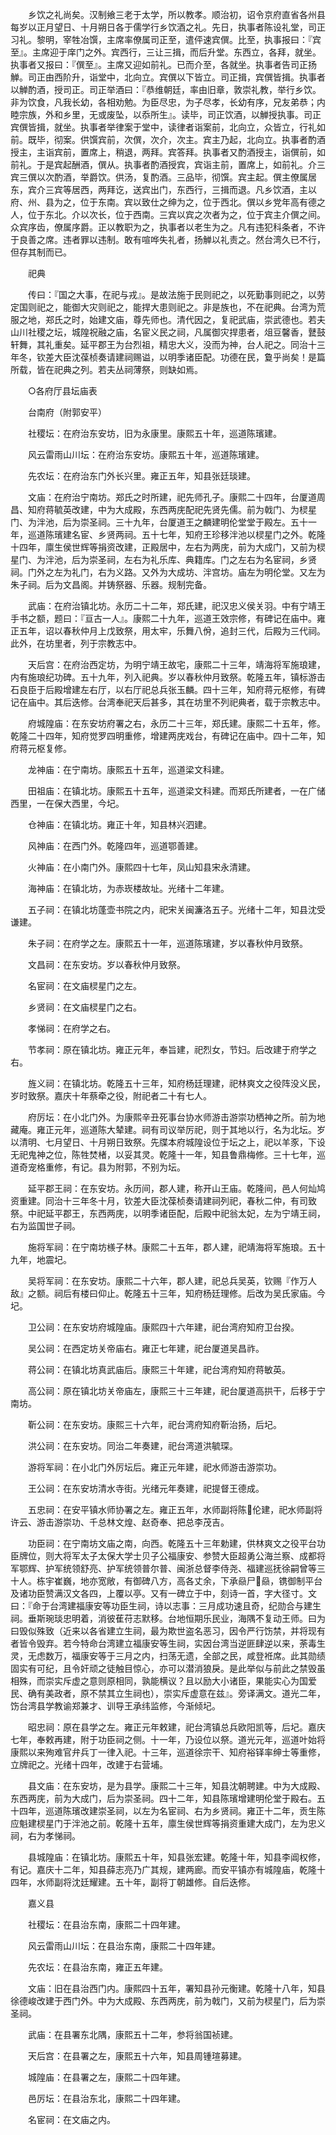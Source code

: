 <!-- { "loadSidebar": true } -->
　　乡饮之礼尚矣。汉制飨三老于太学，所以教孝。顺治初，诏令京府直省各州县每岁以正月望日、十月朔日各于儒学行乡饮酒之礼。先日，执事者陈设礼堂，司正习礼。黎明，宰牲冶馔，主席率僚属司正至，遣伻速宾僎。比至，执事报曰：『宾至』。主席迎于庠门之外。宾西行，三让三揖，而后升堂。东西立，各拜，就坐。执事者又报曰：『僎至』。主席又迎如前礼。已而介至，各就坐。执事者告司正扬觯。司正由西阶升，诣堂中，北向立。宾僎以下皆立。司正揖，宾僎皆揖。执事者以觯酌酒，授司正。司正举酒曰：『恭维朝廷，率由旧章，敦崇礼教，举行乡饮。非为饮食，凡我长幼，各相劝勉。为臣尽忠，为子尽孝，长幼有序，兄友弟恭；内睦宗族，外和乡里，无或废坠，以忝所生』。读毕，司正饮酒，以觯授执事。司正宾僎皆揖，就坐。执事者举律案于堂中，读律者诣案前，北向立，众皆立，行礼如前。既毕，彻案。供馔宾前，次僎，次介，次主。宾主乃起，北向立。执事者酌酒授主，主诣宾前，置席上，稍退，两拜。宾答拜。执事者又酌酒授主，诣僎前，如前礼。于是宾起酬酒，僎从。执事者酌酒授宾，宾诣主前，置席上，如前礼。介三宾三僎以次酌酒，举爵饮。供汤，复酌酒。三品毕，彻馔。宾主起。僎主僚属居东，宾介三宾等居西，两拜讫，送宾出门，东西行，三揖而退。凡乡饮酒，主以府、州、县为之，位于东南。宾以致仕之绅为之，位于西北。僎以乡党年高有德之人，位于东北。介以次长，位于西南。三宾以宾之次者为之，位于宾主介僎之间。众宾序齿，僚属序爵。正以教职为之，执事者以老生为之。凡有违犯科条者，不许于良善之席。违者罪以违制。敢有喧哗失礼者，扬觯以礼责之。然台湾久已不行，但存其制而已。

　　祀典

　　传曰：『国之大事，在祀与戎』。是故法施于民则祀之，以死勤事则祀之，以劳定国则祀之，能御大灾则祀之，能捍大患则祀之。非是族也，不在祀典。台湾为荒服之地，郑氏之时，始建文庙，尊先师也。清代因之，复祀武庙，崇武德也。若夫山川社稷之坛，城隍祝融之庙，名宦义民之祠，凡属御灾捍患者，俎豆馨香，鼚鼓轩舞，其礼重矣。延平郡王为台烈祖，精忠大义，没而为神，台人祀之。同治十三年冬，钦差大臣沈葆桢奏请建祠赐谥，以明季诸臣配。功德在民，敻乎尚矣！是篇所载，皆在祀典之列。若夫丛祠薄祭，则缺如焉。

　　○各府厅县坛庙表

　　台南府（附郭安平）

　　社稷坛：在府治东安坊，旧为永康里。康熙五十年，巡道陈璸建。

　　风云雷雨山川坛：在府治东安坊。康熙五十年，巡道陈璸建。

　　先农坛：在府治东门外长兴里。雍正五年，知县张廷琰建。

　　文庙：在府治宁南坊。郑氏之时所建，祀先师孔子。康熙二十四年，台厦道周昌、知府蒋毓英改建，中为大成殿，东西两庑配祀先贤先儒。前为戟门、为棂星门、为泮池，后为崇圣祠。三十九年，台厦道王之麟建明伦堂堂于殿左。五十一年，巡道陈璸建名宦、乡贤两祠。五十七年，知府王珍移泮池以棂星门之外。乾隆十四年，廪生侯世辉等捐资改建，正殿居中，左右为两庑，前为大成门，又前为棂星门、为泮池，后为崇圣祠，左右为礼乐库、典籍库。门之左右为名宦祠，乡贤祠。门外之左为礼门，右为义路。又外为大成坊、泮宫坊。庙左为明伦堂。又左为朱子祠。后为文昌阁。并铸祭器、乐器。规制完备。

　　武庙：在府治镇北坊。永历二十二年，郑氏建，祀汉忠义侯关羽。中有宁靖王手书之额，题曰：『亘古一人』。康熙二十九年，巡道王效宗修，有碑记在庙中。雍正五年，诏以春秋仲月上戊致祭，用太牢，乐舞八佾，追封三代，后殿为三代祠。此外，在坊里者，列于宗教志中。

　　天后宫：在府治西定坊，为明宁靖王故宅，康熙二十三年，靖海将军施琅建，内有施琅纪功碑。五十九年，列入祀典。岁以春秋仲月致祭。乾隆五年，镇标游击石良臣于后殿增建左右厅，以右厅祀总兵张玉麟。四十三年，知府蒋元枢修，有碑记在庙中。其后迭修。台湾奉祀天后甚多，其在坊里不列祀典者，载于宗教志中。

　　府城隍庙：在东安坊府署之右，永历二十三年，郑氏建。康熙二十五年，修。乾隆二十四年，知府觉罗四明重修，增建两庑戏台，有碑记在庙中。四十二年，知府蒋元枢复修。

　　龙神庙：在宁南坊。康熙五十五年，巡道梁文科建。

　　田祖庙：在镇北坊。康熙五十五年，巡道梁文科建。而郑氏所建者，一在广储西里，一在保大西里，今圮。

　　仓神庙：在镇北坊。雍正十年，知县林兴泗建。

　　风神庙：在西门外。乾隆四年，巡道鄂善建。

　　火神庙：在小南门外。康熙四十七年，凤山知县宋永清建。

　　海神庙：在镇北坊，为赤崁楼故址。光绪十二年建。

　　五子祠：在镇北坊蓬壶书院之内，祀宋关闽濂洛五子。光绪十二年，知县沈受谦建。

　　朱子祠：在府学之左。康熙五十一年，巡道陈璸建，岁以春秋仲月致祭。

　　文昌祠：在东安坊。岁以春秋仲月致祭。

　　名宦祠：在文庙棂星门之左。

　　乡贤祠：在文庙棂星门之右。

　　孝悌祠：在府学之右。

　　节孝祠：原在镇北坊。雍正元年，奉旨建，祀烈女，节妇。后改建于府学之右。

　　旌义祠：在镇北坊。乾隆五十三年，知府杨廷理建，祀林爽文之役阵没义民，岁时致祭。嘉庆十年蔡牵之役，附祀者二十有七人。

　　府厉坛：在小北门外。为康熙辛丑死事台协水师游击游崇功栖神之所。前为地藏庵。雍正元年，巡道陈大辇建。祠有司议举厉祀，则于其地以行，名为北坛。岁以清明、七月望日、十月朔日致祭。先牒本府城隍设位于坛之上，祀以羊豕，下设无祀鬼神之位，陈牲焚楮，以妥其灵。乾隆十一年，知县鲁鼎梅修。三十七年，巡道奇宠格重修，有记。县为附郭，不别为坛。

　　延平郡王祠：在东安坊。永历间，郡人建，称开山王庙。乾隆间，邑人何灿鸠资重建。同治十三年冬十月，钦差大臣沈葆桢奏请建祠列祀，春秋二仲，有司致祭。中祀延平郡王，东西两庑，以明季诸臣配，后殿中祀翁太妃，左为宁靖王祠，右为监国世子祠。

　　施将军祠：在宁南坊檨子林。康熙二十五年，郡人建，祀靖海将军施琅。五十九年，地震圮。

　　吴将军祠：在东安坊。康熙二十六年，郡人建，祀总兵吴英，钦赐『作万人敌』之额。祠后有楼曰仰止。乾隆五十三年，知府杨廷理修。后改为吴氏家庙。今圮。

　　卫公祠：在东安坊府城隍庙。康熙四十六年建，祀台湾府知府卫台揆。

　　吴公祠：在西定坊关帝庙右。雍正七年建，祀台厦道吴昌祚。

　　蒋公祠：在镇北坊真武庙后。康熙三十年建，祀台湾府知府蒋敏英。

　　高公祠：原在镇北坊关帝庙左，康熙三十三年建，祀台厦道高拱干，后移于宁南坊。

　　靳公祠：在东安坊。康熙三十六年，祀台湾府知府靳治扬，后圮。

　　洪公祠：在东安坊。同治二年奏建，祀台湾道洪毓琛。

　　游将军祠：在小北门外厉坛后。雍正元年建，祀水师游击游崇功。

　　王公祠：在东安坊清水寺街。光绪元年奏建，祀提督王德成。

　　五忠祠：在安平镇水师协署之左。雍正五年，水师副将陈伦建，祀水师副将许云、游击游崇功、千总林文煌、赵奇奉、把总李茂吉。

　　功臣祠：在宁南坊文庙之南，向西。乾隆五十三年勅建，供林爽文之役平台功臣牌位，则大将军太子太保大学士贝子公福康安、参赞大臣超勇公海兰察、成都将军鄂辉、护军统领舒亮、护军统领普尔普、闽浙总督李侍尧、福建巡抚徐嗣曾等三十人。栋宇崔巍，地亦宽敞，有御碑八方，高各丈余，下承赑尸赑，镌御制平台及诸功臣赞满汉文各四，上覆以亭。又有一碑立于中，刻诗一首，字大径寸。文曰：『命于台湾建福康安等功臣生祠，诗以志事：三月成功速且奇，纪勋合与建生祠。垂斯琬琰忠明着，消彼萑苻志默移。台地恒期乐民业，海隅不复动王师。曰为曰毁似殊致（近来以各省建立生祠，最为欺世盗名恶习，因令严行饬禁，并将现有者皆令毁弃。若今特命台湾建立福康安等生祠，实因台湾当逆匪肆逆以来，荼毒生灵，无虑数万，福康安等于三月之内，扫荡无遗，全部之民，咸登袵席。此其勋绩固实有可纪，且令奸顽之徒触目惊心，亦可以潜消狼戾。是此举似与前此之禁毁虽相殊，而崇实斥虚之意则原相同，孰能横议？且以励大小诸臣，果能实心为国爱民、确有美政者，原不禁其立生祠也），崇实斥虚意在兹』。旁译满文。道光二年，饬台湾县学教谕郑兼才、训导王承纬监修，今渐倾圮。

　　昭忠祠：原在县学之左。雍正元年敕建，祀台湾镇总兵欧阳凯等，后圮。嘉庆七年，奉敕再建，附于功臣祠之侧。十一年，乃设位以祭。道光元年，巡道叶始将康熙以来殉难官弁兵丁一律入祀。十三年，巡道徐宗干、知府裕铎率绅士等重修，立牌祀之。光绪十四年，改建于右营埔。

　　县文庙：在东安坊，是为县学。康熙二十三年，知县沈朝聘建。中为大成殿、东西两庑，前为大成门，后为崇圣祠。四十二年，知县陈璸增建明伦堂于殿右。五十四年，巡道陈璸改建崇圣祠，以左为名宦祠、右为乡贤祠。雍正十二年，贡生陈应魁建棂星门于泮池之前。乾隆十五年，廪生侯世辉等捐资重建大成门，左为忠义祠，右为孝悌祠。

　　县城隍庙：在镇北坊。康熙五十年，知县张宏建。乾隆十年，知县李阊权修，有记。嘉庆十二年，知县薛志亮乃广其规，建两廊。而安平镇亦有城隍庙，乾隆十四年，水师副将沈廷耀建。五十年，副将丁朝雄修。自后迭修。

　　嘉义县

　　社稷坛：在县治东南，康熙二十四年建。

　　风云雷雨山川坛：在县治东南，康熙二十四年建。

　　先农坛：在县治东南，雍正五年建。

　　文庙：旧在县治西门内。康熙四十五年，署知县孙元衡建。乾隆十八年，知县徐德峻改建于西门外。中为大成殿、东西两庑，前为戟门，又前为棂星门，后为崇圣祠。

　　武庙：在县署东北隅，康熙五十二年，参将翁国祯建。

　　天后宫：在县署之左，康熙五十六年，知县周锺瑄募建。

　　城隍庙：在县署之左，康熙二十四年建。

　　邑厉坛：在县治东北，康熙二十四年建。

　　名宦祠：在文庙之内。

